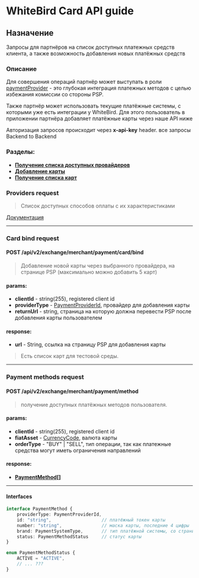 # WhiteBird Card API guide

## Назначение
Запросы для партнёров на список доступных платежных средств клиента, а также возможность добавления новых платёжных средств

### Описание
Для совершения операций партнёр может выступать в роли [paymentProvider](../paymentProviderAPI) - это глубокая интеграция платежных методов с целью избежания комиссии со стороны PSP.

Также партнёр может использовать текущие платёжные системы, с которыми уже есть интеграции у WhiteBird. Для этого пользователь в приложении партнёра добавляет платёжные карты через наше API ниже

Авторизация запросов происходит через **x-api-key** header. все запросы Backend to Backend

### Разделы:
- **[Получение списка доступных провайдеров](#providers-request)**
- **[Добавление карты](#card-bind-request)**
- **[Получение списка карт](#payment-methods-request)**

### Providers request

> Список доступных способов оплаты с их характеристиками

[Документация](../exchangeAPI#providers-request)

---

### Card bind request

#### POST /api/v2/exchange/merchant/payment/card/bind
> Добавление новой карты через выбранного провайдера, на странице PSP (максимально можно добавить 5 карт)
#### params:
- **clientId** - string(255), registered client id
- **providerType** - [PaymentProviderId](../exchangeAPI#PaymentProvider-interfaces.), провайдер для добавления карты
- **returnUrl** - string, страница на которую должна перевести PSP после добавления карты пользователем

#### response:
- **url** - String, ссылка на страницу PSP для добавления карты
>Есть список карт для тестовой среды.
---

### Payment methods request

#### POST /api/v2/exchange/merchant/payment/method
> получение доступных платёжных методов пользователя. 
#### params:
- **clientId** - string(255), registered client id
- **fiatAsset** - [CurrencyCode](../exchangeAPI#common-interfaces.), валюта карты
- **orderType** - "BUY" | "SELL", тип операции, так как платежные средства могут иметь ограничения направлений

#### response:
- **[PaymentMethod](#interfaces)[]**
---

#### Interfaces
```typescript
interface PaymentMethod {
    providerType: PaymentProviderId,
    id: "string",                   // платёжный токен карты
    number: "string",               // маска карты, последние 4 цифры
    brand: PaymentSystemType,       // тип платёжной системы, со страницы exchangeAPI
    status: PaymentMethodStatus     // статус карты
}

enum PaymentMethodStatus {
    ACTIVE = "ACTIVE",
    // ... ???
}

```